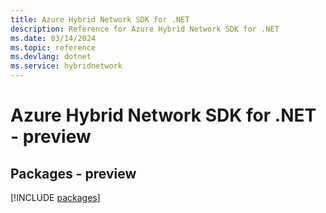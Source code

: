 ```yaml
---
title: Azure Hybrid Network SDK for .NET
description: Reference for Azure Hybrid Network SDK for .NET
ms.date: 03/14/2024
ms.topic: reference
ms.devlang: dotnet
ms.service: hybridnetwork
---
```

# Azure Hybrid Network SDK for .NET - preview
## Packages - preview
[!INCLUDE [packages](hybrid-network-index.md)]